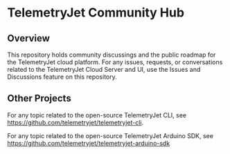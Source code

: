 # TelemetryJet Community Hub

## Overview

This repository holds community discussings and the public roadmap for the TelemetryJet cloud platform. For any issues, requests, or conversations related to the TelemetryJet Cloud Server and UI, use the Issues and Discussions feature on this repository.

## Other Projects

For any topic related to the open-source TelemetryJet CLI, see https://github.com/telemetryjet/telemetryjet-cli.

For any topic related to the open-source TelemetryJet Arduino SDK, see https://github.com/telemetryjet/telemetryjet-arduino-sdk
